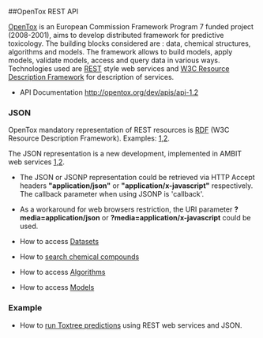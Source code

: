 ##OpenTox REST API

[OpenTox](http://opentox.org) is an European Commission Framework Program 7 funded project (2008-2001), 
aims to develop distributed framework for predictive toxicology. 
The building blocks considered are : data, chemical structures, algorithms and models. 
The framework allows to build models, apply models, validate models, access and query data in various ways.
Technologies used are [REST](http://ambit.sourceforge.net/rest.html) style web services and [W3C Resource Description Framework](http://ambit.sourceforge.net/rdf.html) for description of services.

* API Documentation http://opentox.org/dev/apis/api-1.2 

### JSON

OpenTox mandatory representation of REST resources is [RDF](http://www.w3.org/RDF/) (W3C Resource Description Framework). 
Examples: [1](http://opentox.org/dev/apis/api-1.2/dataset),[2](http://ambit.sourceforge.net/api_dataset.html).

The JSON representation is a new development, implemented in AMBIT web services [1](http://ambit.sf.net),[2](http://www.jcheminf.com/content/3/1/18).

* The JSON or JSONP representation could be retrieved via HTTP Accept headers **"application/json"** or **"application/x-javascript"** respectively. The callback parameter when using JSONP is 'callback'.
* As a workaround for web browsers restriction, the URI parameter **?media=application/json** or **?media=application/x-javascript** could be used.
 
* How to access [Datasets](dataset.md)
* How to [search chemical compounds](query.md)
* How to access [Algorithms](algorithm.md) 
* How to access [Models](model.md)


### Example  

* How to [run Toxtree predictions](toxtree.md) using REST web services and JSON.




